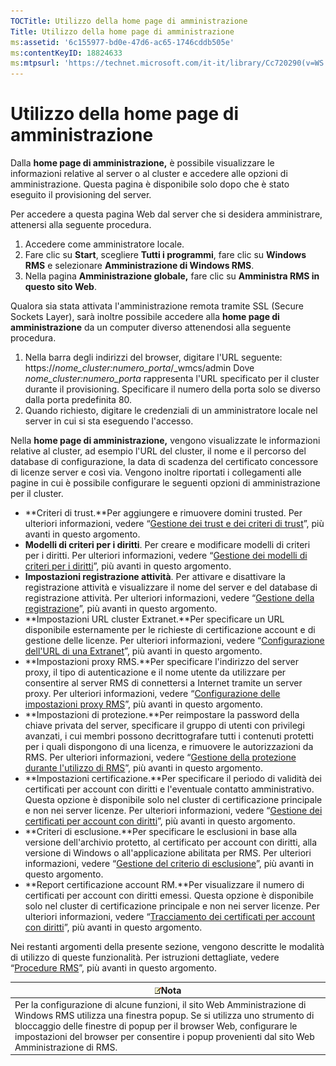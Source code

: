 ```yaml
---
TOCTitle: Utilizzo della home page di amministrazione
Title: Utilizzo della home page di amministrazione
ms:assetid: '6c155977-bd0e-47d6-ac65-1746cddb505e'
ms:contentKeyID: 18824633
ms:mtpsurl: 'https://technet.microsoft.com/it-it/library/Cc720290(v=WS.10)'
---
```


Utilizzo della home page di amministrazione
===========================================

Dalla **home page di amministrazione,** è possibile visualizzare le informazioni relative al server o al cluster e accedere alle opzioni di amministrazione. Questa pagina è disponibile solo dopo che è stato eseguito il provisioning del server.

Per accedere a questa pagina Web dal server che si desidera amministrare, attenersi alla seguente procedura.

1.  Accedere come amministratore locale.
2.  Fare clic su **Start**, scegliere **Tutti i programmi**, fare clic su **Windows RMS** e selezionare **Amministrazione di Windows RMS**.
3.  Nella pagina **Amministrazione globale,** fare clic su **Amministra RMS in questo sito Web**.

Qualora sia stata attivata l'amministrazione remota tramite SSL (Secure Sockets Layer), sarà inoltre possibile accedere alla **home page di amministrazione** da un computer diverso attenendosi alla seguente procedura.

1.  Nella barra degli indirizzi del browser, digitare l'URL seguente:
    https://*nome\_cluster:numero\_porta*/\_wmcs/admin
    Dove *nome\_cluster:numero\_porta* rappresenta l'URL specificato per il cluster durante il provisioning. Specificare il numero della porta solo se diverso dalla porta predefinita 80.
2.  Quando richiesto, digitare le credenziali di un amministratore locale nel server in cui si sta eseguendo l'accesso.

Nella **home page di amministrazione,** vengono visualizzate le informazioni relative al cluster, ad esempio l'URL del cluster, il nome e il percorso del database di configurazione, la data di scadenza del certificato concessore di licenze server e così via. Vengono inoltre riportati i collegamenti alle pagine in cui è possibile configurare le seguenti opzioni di amministrazione per il cluster.

-   **Criteri di trust.**Per aggiungere e rimuovere domini trusted. Per ulteriori informazioni, vedere “[Gestione dei trust e dei criteri di trust](https://technet.microsoft.com/1c96ee74-fd28-4511-be21-087e2b04c3ee)”, più avanti in questo argomento.
-   **Modelli di criteri per i diritti**. Per creare e modificare modelli di criteri per i diritti. Per ulteriori informazioni, vedere “[Gestione dei modelli di criteri per i diritti](https://technet.microsoft.com/718286dc-3399-4556-96c9-ec3a33d31877)”, più avanti in questo argomento.
-   **Impostazioni registrazione attività**. Per attivare e disattivare la registrazione attività e visualizzare il nome del server e del database di registrazione attività. Per ulteriori informazioni, vedere “[Gestione della registrazione](https://technet.microsoft.com/8fccfc57-2135-494e-8e44-f6191bf5e4a0)”, più avanti in questo argomento.
-   **Impostazioni URL cluster Extranet.**Per specificare un URL disponibile esternamente per le richieste di certificazione account e di gestione delle licenze. Per ulteriori informazioni, vedere “[Configurazione dell'URL di una Extranet](https://technet.microsoft.com/88fec9ff-c96c-4d20-8856-0485e7507572)”, più avanti in questo argomento.
-   **Impostazioni proxy RMS.**Per specificare l'indirizzo del server proxy, il tipo di autenticazione e il nome utente da utilizzare per consentire al server RMS di connettersi a Internet tramite un server proxy. Per ulteriori informazioni, vedere “[Configurazione delle impostazioni proxy RMS](https://technet.microsoft.com/179d2970-62e9-4487-aa5b-f4334234991e)”, più avanti in questo argomento.
-   **Impostazioni di protezione.**Per reimpostare la password della chiave privata del server, specificare il gruppo di utenti con privilegi avanzati, i cui membri possono decrittografare tutti i contenuti protetti per i quali dispongono di una licenza, e rimuovere le autorizzazioni da RMS. Per ulteriori informazioni, vedere “[Gestione della protezione durante l'utilizzo di RMS](https://technet.microsoft.com/62050812-de4f-4392-8d63-f2f89aa01ed4)”, più avanti in questo argomento.
-   **Impostazioni certificazione.**Per specificare il periodo di validità dei certificati per account con diritti e l'eventuale contatto amministrativo. Questa opzione è disponibile solo nel cluster di certificazione principale e non nei server licenze. Per ulteriori informazioni, vedere “[Gestione dei certificati per account con diritti](https://technet.microsoft.com/49c5c2ba-e197-4e4b-b3b3-b3248f068bcc)”, più avanti in questo argomento.
-   **Criteri di esclusione.**Per specificare le esclusioni in base alla versione dell'archivio protetto, al certificato per account con diritti, alla versione di Windows o all'applicazione abilitata per RMS. Per ulteriori informazioni, vedere “[Gestione del criterio di esclusione](https://technet.microsoft.com/ee31e099-e095-4648-95da-0009fbeb48cb)”, più avanti in questo argomento.
-   **Report certificazione account RM.**Per visualizzare il numero di certificati per account con diritti emessi. Questa opzione è disponibile solo nel cluster di certificazione principale e non nei server licenze. Per ulteriori informazioni, vedere “[Tracciamento dei certificati per account con diritti](https://technet.microsoft.com/5bb0f3cf-fc44-4e60-a93f-c789d6f8a902)”, più avanti in questo argomento.

Nei restanti argomenti della presente sezione, vengono descritte le modalità di utilizzo di queste funzionalità. Per istruzioni dettagliate, vedere “[Procedure RMS](https://technet.microsoft.com/82032075-f361-438f-a2c4-93ab29ae6cff)”, più avanti in questo argomento.

| ![](images/Cc720290.note(WS.10).gif)Nota                                                                                                                                                                                                                                                    |
|--------------------------------------------------------------------------------------------------------------------------------------------------------------------------------------------------------------------------------------------------------------------------------------------------------------------------|
| Per la configurazione di alcune funzioni, il sito Web Amministrazione di Windows RMS utilizza una finestra popup. Se si utilizza uno strumento di bloccaggio delle finestre di popup per il browser Web, configurare le impostazioni del browser per consentire i popup provenienti dal sito Web Amministrazione di RMS. |
